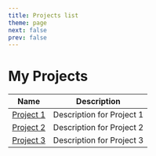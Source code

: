 ```yaml
---
title: Projects list
theme: page
next: false
prev: false
---
```


# My Projects

| Name                            | Description               |
| ------------------------------- | ------------------------- |
| [Project 1](/projects/project1) | Description for Project 1 |
| [Project 2](/projects/project2) | Description for Project 2 |
| [Project 3](/projects/project3) | Description for Project 3 |